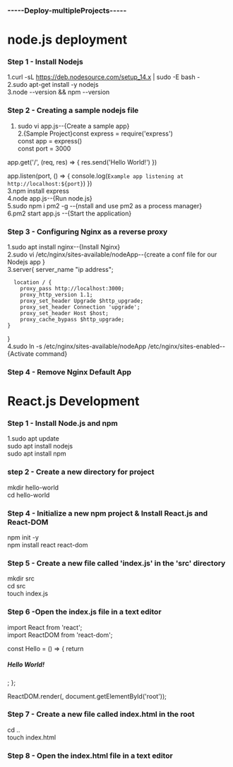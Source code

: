 ### -----Deploy-multipleProjects-----
# node.js deployment
### Step 1 - Install Nodejs
1.curl -sL https://deb.nodesource.com/setup_14.x | sudo -E bash -<br/>
2.sudo apt-get install -y nodejs<br/>
3.node --version && npm --version<br/>
### Step 2 - Creating a sample nodejs file
1. sudo vi app.js--{Create a sample app}<br/>
2.{Sample Project}const express = require('express')<br/>
const app = express()<br/>
const port = 3000<br/>

app.get('/', (req, res) => {
  res.send('Hello World!')
})<br/>

app.listen(port, () => {
  console.log(`Example app listening at http://localhost:${port}`)
})<br/>
3.npm install express<br/>
4.node app.js--{Run node.js}<br/>
5.sudo npm i pm2 -g --{nstall and use pm2 as a process manager}<br/>
6.pm2 start app.js --{Start the application} <br/>
### Step 3 - Configuring Nginx as a reverse proxy
1.sudo apt install nginx--{Install Nginx}<br/>
2.sudo vi /etc/nginx/sites-available/nodeApp--{create a conf file for our Nodejs app }<br/>
3.server{
  server_name "ip address";

      location / {
        proxy_pass http://localhost:3000;
        proxy_http_version 1.1;
        proxy_set_header Upgrade $http_upgrade;
        proxy_set_header Connection 'upgrade';
        proxy_set_header Host $host;
        proxy_cache_bypass $http_upgrade;
    }
}<br/>
4.sudo ln -s /etc/nginx/sites-available/nodeApp /etc/nginx/sites-enabled--{Activate command}
### Step 4 - Remove Nginx Default App
# React.js Development
### Step 1 - Install Node.js and npm 
1.sudo apt update<br/>
sudo apt install nodejs<br/>
sudo apt install npm<br/>
### step 2 - Create a new directory for project
mkdir hello-world<br/>
cd hello-world<br/>
### Step 4 - Initialize a new npm project & Install React.js and React-DOM 
npm init -y<br/>
npm install react react-dom<br/>
### Step 5 - Create a new file called 'index.js' in the 'src' directory
mkdir src<br/>
cd src<br/>
touch index.js<br/>
### Step 6 -Open the index.js file in a text editor 
import React from 'react';<br/>
import ReactDOM from 'react-dom';<br/>

const Hello = () => {
  return <h5>Hello World!</h5>;
};<br/>

ReactDOM.render(<Hello />, document.getElementById('root'));<br/>
### Step 7 - Create a new file called index.html in the root
cd ..<br/>
touch index.html
### Step 8 - Open the index.html file in a text editor 
<!DOCTYPE html>
<html>
  <head>
    <meta charset="utf-8" />
    <title>Hello World</title>
  </head>
  <body>
    <div id="root"></div>
    <script src="./dist/bundle.js"></script>
  </body>
</html>












